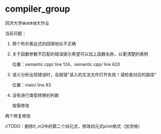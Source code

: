# compiler_group
同济大学`编译原理`大作业



当前问题：

1. 两个布尔表达式的回填地址不正确

2. 关于函数参数不匹配的错误提示希望可以加上函数名称，以更清楚的表明

   位置：semantic.cpp/ line 124，semantic.cpp/ line 620

3. 语义分析出现错误时，会报错"读入的文法文件打开失败！请检查对应的路径"

   位置：main/ line 83

4. 没有进行类型转换的判断

   按需修改
   
   

两个修复修改

//TODO：删除if_m2中的第二个四元式，修改四元式print格式（加空格）